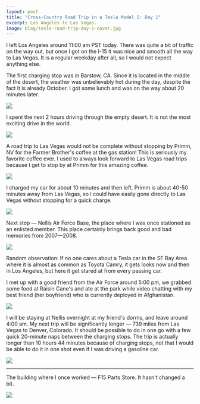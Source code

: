 ```yaml
---
layout: post
title: "Cross-Country Road Trip in a Tesla Model S: Day 1"
excerpt: Los Angeles to Las Vegas.
image: blog/tesla-road-trip-day-1-cover.jpg
---
```


I left Los Angeles around 11:00 am PST today. There was quite a bit of traffic on the way out, but once I got on the I-15 it was nice and smooth all the way to Las Vegas. It is a regular weekday after all, so I would not expect anything else.

The first charging stop was in Barstow, CA. Since it is located in the middle of the desert, the weather was unbelievably hot during the day, despite the fact it is already October. I got some lunch and was on the way about 20 minutes later.

![](/images/blog/tesla-road-trip-day-1-1.jpg)

I spent the next 2 hours driving through the empty desert. It is not the most exciting drive in the world.

![](/images/blog/tesla-road-trip-day-1-2.jpg)

A road trip to Las Vegas would not be complete without stopping by Primm, NV for the Farmer Brother's coffee at the gas station! This is seriously my favorite coffee ever. I used to always look forward to Las Vegas road trips because I get to stop by at Primm for this amazing coffee.

![](/images/blog/tesla-road-trip-day-1-3.jpg)

I charged my car for about 10 minutes and then left. Primm is about 40-50 minutes away from Las Vegas, so I could have easily gone directly to Las Vegas without stopping for a quick charge.

![](/images/blog/tesla-road-trip-day-1-4.jpg)

Next stop — Nellis Air Force Base, the place where I was once stationed as an enlisted member. This place certainly brings back good and bad memories from 2007—2008.

![](/images/blog/tesla-road-trip-day-1-5.jpg)

Random observation: If no one cares about a Tesla car in the SF Bay Area where it is almost as common as Toyota Camry, it gets looks now and then in Los Angeles, but here it get stared at from every passing car.

I met up with a good friend from the Air Force around 5:00 pm, we grabbed some food at Raisin Cane's and ate at the park while video chatting with my best friend (her boyfriend) who is currently deployed in Afghanistan.

![](/images/blog/tesla-road-trip-day-1-6.jpg)

I will be staying at Nellis overnight at my friend's dorms, and leave around 4:00 am. My next trip will be significantly longer — 739 miles from Las Vegas to Denver, Colorado. It should be possible to do in one go with a few quick 20-minute naps between the charging stops. The trip is actually longer than 10 hours 44 minutes because of charging stops, not that I would be able to do it in one shot even if I was driving a gasoline car.

![](/images/blog/tesla-road-trip-day-1-8.png)

---

The building where I once worked — F15 Parts Store. It hasn't changed a bit.

![](/images/blog/tesla-road-trip-day-1-7.jpg)
